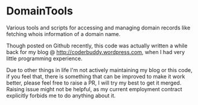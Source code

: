 # DomainTools
Various tools and scripts for accessing and managing domain records like fetching whois information of a domain name.

Though posted on Github recently, this code was actually written a while back for my blog @ http://coderbuddy.wordpress.com, when I had very little programming experience.

Due to other things in life I'm not actively maintaining my blog or this code, if you feel that, there is something that can be improved to make it work better, please feel free to raise a PR, I will try my best to get it merged. Raising issue might not be helpful, as my current employment contract explicitly forbids me to do anything about it. 
